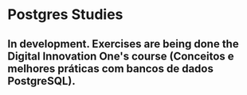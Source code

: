 # Postgres Studies

## In development. Exercises are being done the Digital Innovation One's course (Conceitos e melhores práticas com bancos de dados PostgreSQL).
